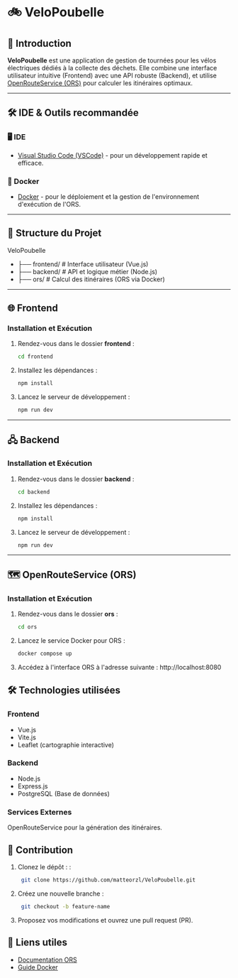 # 🚲 VeloPoubelle

## 🚀 Introduction

**VeloPoubelle** est une application de gestion de tournées pour les vélos électriques dédiés à la collecte des déchets. Elle combine une interface utilisateur intuitive (Frontend) avec une API robuste (Backend), et utilise [OpenRouteService (ORS)](https://openrouteservice.org/) pour calculer les itinéraires optimaux.

---

## 🛠️ IDE & Outils recommandée

### **🖥️ IDE**
- [Visual Studio Code (VSCode)](https://code.visualstudio.com/) - pour un développement rapide et efficace.

### **🐋 Docker**
- [Docker](https://www.docker.com/) - pour le déploiement et la gestion de l'environnement d'exécution de l'ORS.

---

## 📂 Structure du Projet

VeloPoubelle
* ├── frontend/ # Interface utilisateur (Vue.js) 
* ├── backend/ # API et logique métier (Node.js) 
* ├── ors/ # Calcul des itinéraires (ORS via Docker)

---

## 🌐 Frontend

### **Installation et Exécution**

1. Rendez-vous dans le dossier **frontend** :
   ```bash
   cd frontend

2. Installez les dépendances :
   ```bash
   npm install

3. Lancez le serveur de développement :
   ```bash
   npm run dev

---

## 🖧 Backend

### **Installation et Exécution**

1. Rendez-vous dans le dossier **backend** :
   ```bash
   cd backend

2. Installez les dépendances :
   ```bash
   npm install

3. Lancez le serveur de développement :
   ```bash
   npm run dev

---

## 🗺️ OpenRouteService (ORS)

### **Installation et Exécution**

1. Rendez-vous dans le dossier **ors** :
   ```bash
   cd ors

2. Lancez le service Docker pour ORS :
   ```bash
   docker compose up

3. Accédez à l'interface ORS à l'adresse suivante : http://localhost:8080

## 🛠️ Technologies utilisées

### **Frontend**

* Vue.js
* Vite.js
* Leaflet (cartographie interactive)

### **Backend**

* Node.js
* Express.js
* PostgreSQL (Base de données)

### **Services Externes**

OpenRouteService pour la génération des itinéraires.

## 🌟 Contribution

1. Clonez le dépôt : :
   ```bash
    git clone https://github.com/matteorzl/VeloPoubelle.git

2. Créez une nouvelle branche :
   ```bash
    git checkout -b feature-name

3. Proposez vos modifications et ouvrez une pull request (PR).


## 🔗 Liens utiles
- [Documentation ORS](https://openrouteservice.org/dev/#/api-docs)
- [Guide Docker](https://docs.docker.com/)
